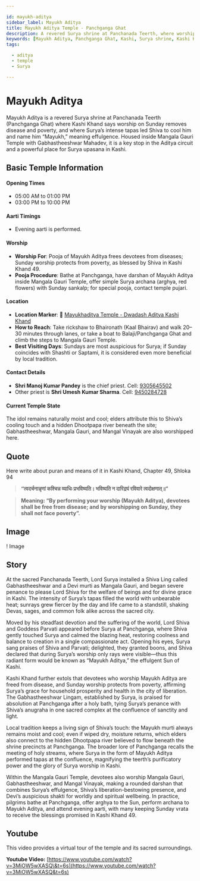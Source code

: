 ```yaml
---

id: mayukh-aditya
sidebar_label: Mayukh Aditya
title: Mayukh Aditya Temple - Panchganga Ghat
description: A revered Surya shrine at Panchanada Teerth, where worship on Sunday removes disease and poverty, and where Surya's intense tapas led Shiva to name him “Mayukh.”
keywords: [Mayukh Aditya, Panchganga Ghat, Kashi, Surya shrine, Kashi Khand, Mayukh]
tags:

  - aditya
  - temple
  - Surya

---
```


# Mayukh Aditya

Mayukh Aditya is a revered Surya shrine at Panchanada Teerth (Panchganga Ghat) where Kashi Khand says worship on Sunday removes disease and poverty, and where Surya’s intense tapas led Shiva to cool him and name him “Mayukh,” meaning effulgence. Housed inside Mangala Gauri Temple with Gabhastheeshwar Mahadev, it is a key stop in the Aditya circuit and a powerful place for Surya upasana in Kashi.

## Basic Temple Information

#### Opening Times

  * 05:00 AM to 01:00 PM
  * 03:00 PM to 10:00 PM

#### Aarti Timings

  * Evening aarti is performed.

#### Worship

  * **Worship For**: Pooja of Mayukh Aditya frees devotees from diseases; Sunday worship protects from poverty, as blessed by Shiva in Kashi Khand 49.
  * **Pooja Procedure**: Bathe at Panchganga, have darshan of Mayukh Aditya inside Mangala Gauri Temple, offer simple Surya archana (arghya, red flowers) with Sunday sankalp; for special pooja, contact temple pujari.

#### Location

  * **Location Marker**: 📍 [Mayukhaditya Temple - Dwadash Aditya Kashi Khand](https://maps.app.goo.gl/SpVvAZpEY8s2LdB2A)
  * **How to Reach**: Take rickshaw to Bhaironath (Kaal Bhairav) and walk 20–30 minutes through lanes, or take a boat to Balaji/Panchganga Ghat and climb the steps to Mangala Gauri Temple.
  * **Best Visiting Days**: Sundays are most auspicious for Surya; if Sunday coincides with Shashti or Saptami, it is considered even more beneficial by local tradition.

#### Contact Details

  * **Shri Manoj Kumar Pandey** is the chief priest. Cell: [9305645502](https://www.google.com/search?q=tel:%2B919305645502)
  * Other priest is **Shri Umesh Kumar Sharma**. Cell: [9450284728](https://www.google.com/search?q=tel:%2B919450284728)

#### Current Temple State

The idol remains naturally moist and cool; elders attribute this to Shiva’s cooling touch and a hidden Dhootpapa river beneath the site; Gabhastheeshwar, Mangala Gauri, and Mangal Vinayak are also worshipped here.

## Quote

Here write about puran and means of it in Kashi Khand, Chapter 49, Shloka 94

> **“त्वदर्चनान्नृणां कश्चिन्न व्याधिः प्रभविष्यति। भविष्यति न दारिद्र्यं रविवारे त्वदोक्षणात्॥”**

> **Meaning: “By performing your worship (Mayukh Aditya), devotees shall be free from disease; and by worshipping on Sunday, they shall not face poverty”.**

## Image

\! Image

## Story

At the sacred Panchanada Teerth, Lord Surya installed a Shiva Ling called Gabhastheeshwar and a Devi murti as Mangala Gauri, and began severe penance to please Lord Shiva for the welfare of beings and for divine grace in Kashi. The intensity of Surya’s tapas filled the world with unbearable heat; sunrays grew fiercer by the day and life came to a standstill, shaking Devas, sages, and common folk alike across the sacred city.

Moved by his steadfast devotion and the suffering of the world, Lord Shiva and Goddess Parvati appeared before Surya at Panchganga, where Shiva gently touched Surya and calmed the blazing heat, restoring coolness and balance to creation in a single compassionate act. Opening his eyes, Surya sang praises of Shiva and Parvati; delighted, they granted boons, and Shiva declared that during Surya’s worship only rays were visible—thus this radiant form would be known as “Mayukh Aditya,” the effulgent Sun of Kashi.

Kashi Khand further extols that devotees who worship Mayukh Aditya are freed from disease, and Sunday worship protects from poverty, affirming Surya’s grace for household prosperity and health in the city of liberation. The Gabhastheeshwar Lingam, established by Surya, is praised for absolution at Panchganga after a holy bath, tying Surya’s penance with Shiva’s anugraha in one sacred complex at the confluence of sanctity and light.

Local tradition keeps a living sign of Shiva’s touch: the Mayukh murti always remains moist and cool; even if wiped dry, moisture returns, which elders also connect to the hidden Dhootpapa river believed to flow beneath the shrine precincts at Panchganga. The broader lore of Panchganga recalls the meeting of holy streams, where Surya in the form of Mayukh Aditya performed tapas at the confluence, magnifying the teerth’s purificatory power and the glory of Surya worship in Kashi.

Within the Mangala Gauri Temple, devotees also worship Mangala Gauri, Gabhastheeshwar, and Mangal Vinayak, making a rounded darshan that combines Surya’s effulgence, Shiva’s liberation-bestowing presence, and Devi’s auspicious shakti for worldly and spiritual wellbeing. In practice, pilgrims bathe at Panchganga, offer arghya to the Sun, perform archana to Mayukh Aditya, and attend evening aarti, with many keeping Sunday vrata to receive the blessings promised in Kashi Khand 49.

## Youtube

This video provides a virtual tour of the temple and its sacred surroundings.

**Youtube Video:** [https://www.youtube.com/watch?v=3MiOW5wXASQ\&t=6s](https://www.youtube.com/watch?v=3MiOW5wXASQ&t=6s)